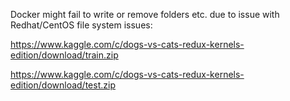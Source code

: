 Docker might fail to write or remove folders etc. due to issue with Redhat/CentOS file system issues: 


https://www.kaggle.com/c/dogs-vs-cats-redux-kernels-edition/download/train.zip

https://www.kaggle.com/c/dogs-vs-cats-redux-kernels-edition/download/test.zip
